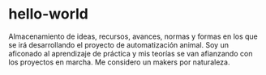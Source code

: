 # hello-world
Almacenamiento de ideas, recursos, avances, normas y formas en los que se irá desarrollando el proyecto de automatización animal. 
Soy un aficonado al aprendizaje de práctica y mis teorías se van afianzando con los proyectos en marcha. Me considero un makers por naturaleza. 
